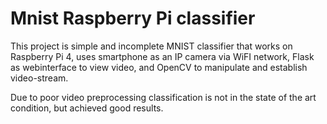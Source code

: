 # Mnist Raspberry Pi classifier

This project is simple and incomplete MNIST classifier that works on Raspberry Pi 4, uses smartphone as an IP camera via WiFI network, Flask as webinterface to view video, and OpenCV to manipulate and establish video-stream.

Due to poor video preprocessing classification is not in the state of the art condition, but achieved good results.
